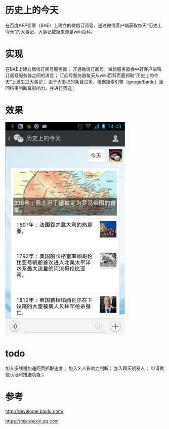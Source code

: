 历史上的今天
===========

在百度APP引擎（BAE）上建立的微信订阅号，通过微信客户端获取每天“历史上今天”的大事记，大事记数据来源是wiki百科。


实现
===========

在BAE上建立微信订阅号服务器；
开通微信订阅号，微信服务器会中转客户端和订阅号服务器之间的消息；
订阅号服务器每天从wiki百科页面抓取“历史上的今天”上发生过大事记；
由于大事记的条目过多，根据搜索引擎（googe/baidu）返回结果判断其影响力，并进行筛选；

效果
===========

![](/snapshot.png 'snapshot')


todo
===========

加入多线程加速网页抓取速度；
加入名人影响力判断；
加入聊天机器人；
申请微信认证和推送功能；


参考
===========

http://developer.baidu.com/

https://mp.weixin.qq.com
